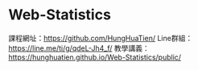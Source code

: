 # Web-Statistics

課程網址：https://github.com/HungHuaTien/
Line群組：https://line.me/ti/g/qdeL-Jh4_f/
教學講義：https://hunghuatien.github.io/Web-Statistics/public/ 

